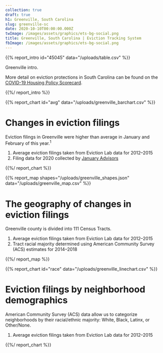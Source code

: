 ```yaml
---
collection: true
draft: true
h1: Greenville, South Carolina
slug: greenville-sc
date: 2020-10-10T00:00:00.000Z
twImage: /images/assets/graphics/ets-bg-social.png
title: Greenville, South Carolina | Eviction Tracking System
fbImage: /images/assets/graphics/ets-bg-social.png
---
```


{{% report_intro id="45045" data="/uploads/table.csv" %}}

Greenville intro.

More detail on eviction protections in South Carolina can be found on the [COVID-19 Housing Policy Scorecard](https://evictionlab.org/covid-policy-scorecard/sc/).

{{%/ report_intro %}}



{{% report_chart id="avg" data="/uploads/greenville_barchart.csv" %}}



# Changes in eviction filings

Eviction filings in Greenville were higher than average in January and February of this year.<sup>1</sup>

1. Average eviction filings taken from Eviction Lab data for 2012–2015
2. Filing data for 2020 collected by [January Advisors](https://www.januaryadvisors.com/)



{{%/ report_chart %}}



{{% report_map shapes="/uploads/greenville_shapes.json" data="/uploads/greenville_map.csv" %}}



# The geography of changes in eviction filings

Greenville county is divided into 111 Census Tracts.

1. Average eviction filings taken from Eviction Lab data for 2012–2015
2. Tract racial majority determined using American Community Survey (ACS) estimates for 2014–2018



{{%/ report_map %}}



{{% report_chart id="race" data="/uploads/greenville_linechart.csv" %}}



# Eviction filings by neighborhood demographics

American Community Survey (ACS) data allow us to categorize neighborhoods by their racial/ethnic majority: White, Black, Latinx, or Other/None.

1. Average eviction filings taken from Eviction Lab data for 2012–2015



{{%/ report_chart %}}